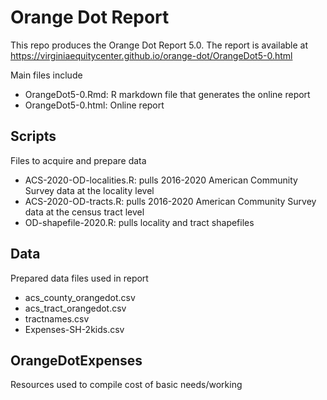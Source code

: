 # Orange Dot Report

This repo produces the Orange Dot Report 5.0. The report is available at https://virginiaequitycenter.github.io/orange-dot/OrangeDot5-0.html

Main files include

* OrangeDot5-0.Rmd: R markdown file that generates the online report
* OrangeDot5-0.html: Online report

## Scripts
Files to acquire and prepare data

* ACS-2020-OD-localities.R: pulls 2016-2020 American Community Survey data at the locality level
* ACS-2020-OD-tracts.R: pulls 2016-2020 American Community Survey data at the census tract level
* OD-shapefile-2020.R: pulls locality and tract shapefiles

## Data
Prepared data files used in report

* acs_county_orangedot.csv
* acs_tract_orangedot.csv
* tractnames.csv
* Expenses-SH-2kids.csv

## OrangeDotExpenses
Resources used to compile cost of basic needs/working
